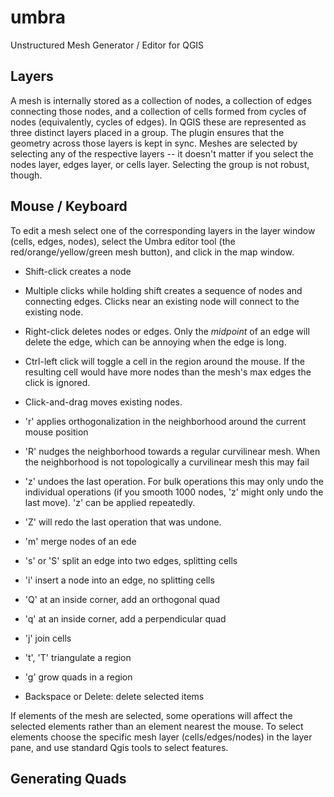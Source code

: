 # umbra
Unstructured Mesh Generator / Editor for QGIS

## Layers
A mesh is internally stored as a collection of nodes, a collection of edges connecting those nodes, and a collection of cells formed from cycles
of nodes (equivalently, cycles of edges). In QGIS these are represented as three distinct layers placed in a group. The plugin ensures that the geometry across
those layers is kept in sync. Meshes are selected by selecting any of the respective layers -- it doesn't matter if you select the nodes layer, edges
layer, or cells layer. Selecting the group is not robust, though.

## Mouse / Keyboard
To edit a mesh select one of the corresponding layers in the layer window (cells, edges, nodes), select the Umbra editor tool (the red/orange/yellow/green mesh button), and click in the 
map window. 

* Shift-click creates a node
* Multiple clicks while holding shift creates a sequence of nodes and connecting edges. Clicks near an existing node will connect to the existing node.
* Right-click deletes nodes or edges. Only the *midpoint* of an edge will delete the edge, which can be annoying when the edge is long.
* Ctrl-left click will toggle a cell in the region around the mouse. If the resulting cell would have more nodes than the mesh's max edges the click is ignored.
* Click-and-drag moves existing nodes.

* 'r' applies orthogonalization in the neighborhood around the current mouse position
* 'R' nudges the neighborhood towards a regular curvilinear mesh. When the neighborhood is not topologically a curvilinear mesh this may fail
* 'z' undoes the last operation. For bulk operations this may only undo the individual operations (if you smooth 1000 nodes, 'z' might only undo the last move). 'z' can be applied repeatedly.
* 'Z' will redo the last operation that was undone.
* 'm' merge nodes of an ede
* 's' or 'S' split an edge into two edges, splitting cells
* 'i' insert a node into an edge, no splitting cells
* 'Q' at an inside corner, add an orthogonal quad
* 'q' at an inside corner, add a perpendicular quad
* 'j' join cells
* 't', 'T' triangulate a region
* 'g' grow quads in a region
* Backspace or Delete: delete selected items

If elements of the mesh are selected, some operations will affect the selected elements rather than
an element nearest the mouse. To select elements choose the specific mesh layer (cells/edges/nodes) in 
the layer pane, and use standard Qgis tools to select features.

## Generating Quads
